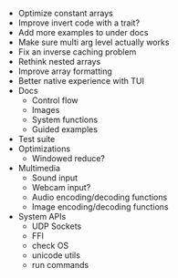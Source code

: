 - Optimize constant arrays
- Improve invert code with a trait?
- Add more examples to under docs
- Make sure multi arg level actually works
- Fix an inverse caching problem
- Rethink nested arrays
- Improve array formatting
- Better native experience with TUI
- Docs
  - Control flow
  - Images
  - System functions
  - Guided examples
- Test suite
- Optimizations
  - Windowed reduce?
- Multimedia
  - Sound input
  - Webcam input?
  - Audio encoding/decoding functions
  - Image encoding/decoding functions
- System APIs
  - UDP Sockets
  - FFI
  - check OS
  - unicode utils
  - run commands